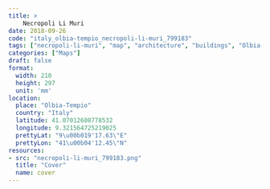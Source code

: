 ```yaml
---
title: > 
    Necropoli Li Muri
date: 2018-09-26
code: "italy_olbia-tempio_necropoli-li-muri_799183"
tags: ["necropoli-li-muri", "map", "architecture", "buildings", "Olbia-Tempio", "Italy"]
categories: ["Maps"]
draft: false
format:
  width: 210
  height: 297
  unit: 'mm'
location:
  place: "Olbia-Tempio"
  country: "Italy"
  latitude: 41.07012608778532
  longitude: 9.321564725219025
  prettyLat: "9\u00b019'17.63\"E"
  prettyLon: "41\u00b04'12.45\"N"
resources:
- src: "necropoli-li-muri_799183.png"
  title: "Cover"
  name: cover
---
```

